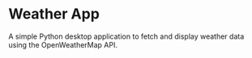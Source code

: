 # Weather App

A simple Python desktop application to fetch and display weather data using the OpenWeatherMap API.

